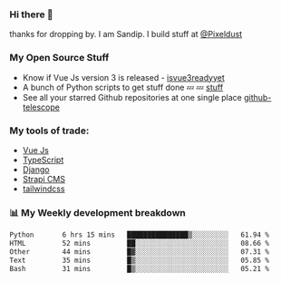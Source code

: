 ### Hi there 👋

thanks for dropping by.
I am Sandip. I build stuff at [@Pixeldust](github.com/pixeldust-in/)

###  **My Open Source Stuff**

 - Know if Vue Js version 3 is released -  [isvue3readyyet](https://github.com/sandiprb/isvue3readyyet)
 - A bunch of Python scripts to get stuff done 💤 💤 [stuff](https://github.com/sandiprb/stuff)
 - See all your starred Github repositories at one single place [github-telescope](https://github.com/sandiprb/github-telescope)



###  **My tools of trade:**
 - [Vue Js](https://github.com/vuejs/vue/)
 - [TypeScript](https://github.com/microsoft/TypeScript)
 - [Django](github.com/django/django)
 - [Strapi CMS](github.com/strapi/strapi)
 - [tailwindcss](https://github.com/tailwindlabs/tailwindcss)


###  📊 **My Weekly development breakdown**
<!--START_SECTION:waka-->

```txt
Python       6 hrs 15 mins   ███████████████▒░░░░░░░░░   61.94 %
HTML         52 mins         ██░░░░░░░░░░░░░░░░░░░░░░░   08.66 %
Other        44 mins         █▓░░░░░░░░░░░░░░░░░░░░░░░   07.31 %
Text         35 mins         █▒░░░░░░░░░░░░░░░░░░░░░░░   05.85 %
Bash         31 mins         █▒░░░░░░░░░░░░░░░░░░░░░░░   05.21 %
```

<!--END_SECTION:waka-->
